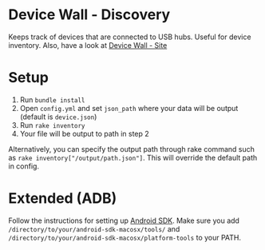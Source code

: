 Device Wall - Discovery
===

Keeps track of devices that are connected to USB hubs. Useful for device inventory. Also, have a look at [Device Wall - Site](https://github.com/yoheishimomae/device-wall-site)


Setup
===

1. Run `bundle install`
2. Open `config.yml` and set `json_path` where your data will be output (default is `device.json`)
3. Run `rake inventory`
4. Your file will be output to path in step 2

Alternatively, you can specify the output path through rake command such as `rake inventory["/output/path.json"]`. This will override the default path in config. 


Extended (ADB)
===

Follow the instructions for setting up [Android SDK](http://developer.android.com/sdk/installing). Make sure you add `/directory/to/your/android-sdk-macosx/tools/` and `/directory/to/your/android-sdk-macosx/platform-tools` to your PATH.